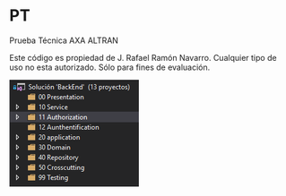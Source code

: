 ﻿# PT
Prueba Técnica AXA ALTRAN

Este código es propiedad de J. Rafael Ramón Navarro. Cualquier tipo de uso no esta autorizado. Sólo para fines de evaluación.

![alt text](https://github.com/JRRN/PT/blob/master/Captura.PNG)
